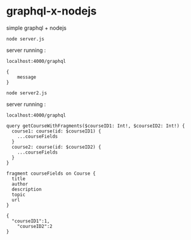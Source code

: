 # graphql-x-nodejs
simple graphql + nodejs
```
node server.js
```
server running : 
```
localhost:4000/graphql
```

```
{
    message
}
```

```
node server2.js
```
server running : 
```
localhost:4000/graphql
```

```
query getCourseWithFragments($courseID1: Int!, $courseID2: Int!) {
  course1: course(id: $courseID1) {
    ...courseFields
  }
  course2: course(id: $courseID2) {
    ...courseFields
  }
}

fragment courseFields on Course {
  title
  author
  description
  topic
  url
}

```


```
{ 
  "courseID1":1,
    "courseID2":2
}
```

